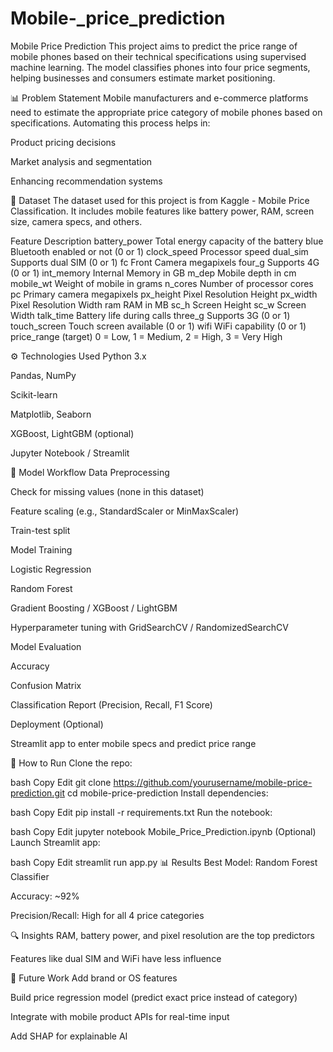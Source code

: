 # Mobile-_price_prediction

Mobile Price Prediction
This project aims to predict the price range of mobile phones based on their technical specifications using supervised machine learning. The model classifies phones into four price segments, helping businesses and consumers estimate market positioning.

📊 Problem Statement
Mobile manufacturers and e-commerce platforms need to estimate the appropriate price category of mobile phones based on specifications. Automating this process helps in:

Product pricing decisions

Market analysis and segmentation

Enhancing recommendation systems

📁 Dataset
The dataset used for this project is from Kaggle - Mobile Price Classification. It includes mobile features like battery power, RAM, screen size, camera specs, and others.

Feature	Description
battery_power	Total energy capacity of the battery
blue	Bluetooth enabled or not (0 or 1)
clock_speed	Processor speed
dual_sim	Supports dual SIM (0 or 1)
fc	Front Camera megapixels
four_g	Supports 4G (0 or 1)
int_memory	Internal Memory in GB
m_dep	Mobile depth in cm
mobile_wt	Weight of mobile in grams
n_cores	Number of processor cores
pc	Primary camera megapixels
px_height	Pixel Resolution Height
px_width	Pixel Resolution Width
ram	RAM in MB
sc_h	Screen Height
sc_w	Screen Width
talk_time	Battery life during calls
three_g	Supports 3G (0 or 1)
touch_screen	Touch screen available (0 or 1)
wifi	WiFi capability (0 or 1)
price_range (target)	0 = Low, 1 = Medium, 2 = High, 3 = Very High

⚙️ Technologies Used
Python 3.x

Pandas, NumPy

Scikit-learn

Matplotlib, Seaborn

XGBoost, LightGBM (optional)

Jupyter Notebook / Streamlit

🧠 Model Workflow
Data Preprocessing

Check for missing values (none in this dataset)

Feature scaling (e.g., StandardScaler or MinMaxScaler)

Train-test split

Model Training

Logistic Regression

Random Forest

Gradient Boosting / XGBoost / LightGBM

Hyperparameter tuning with GridSearchCV / RandomizedSearchCV

Model Evaluation

Accuracy

Confusion Matrix

Classification Report (Precision, Recall, F1 Score)

Deployment (Optional)

Streamlit app to enter mobile specs and predict price range

🧪 How to Run
Clone the repo:

bash
Copy
Edit
git clone https://github.com/yourusername/mobile-price-prediction.git
cd mobile-price-prediction
Install dependencies:

bash
Copy
Edit
pip install -r requirements.txt
Run the notebook:

bash
Copy
Edit
jupyter notebook Mobile_Price_Prediction.ipynb
(Optional) Launch Streamlit app:

bash
Copy
Edit
streamlit run app.py
📊 Results
Best Model: Random Forest Classifier

Accuracy: ~92%

Precision/Recall: High for all 4 price categories

🔍 Insights
RAM, battery power, and pixel resolution are the top predictors

Features like dual SIM and WiFi have less influence

📌 Future Work
Add brand or OS features

Build price regression model (predict exact price instead of category)

Integrate with mobile product APIs for real-time input

Add SHAP for explainable AI

